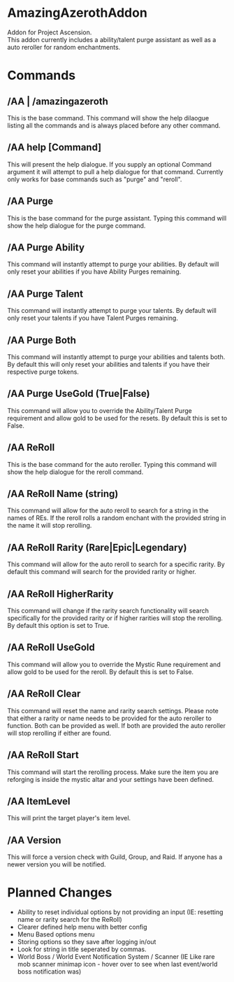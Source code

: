 # **AmazingAzerothAddon**
Addon for Project Ascension.<br>
This addon currently includes a ability/talent purge assistant as well as a auto reroller for random enchantments.<br>
# **Commands**
## /AA | /amazingazeroth
This is the base command. This command will show the help dilaogue listing all the commands and is always placed before any other command.
## /AA help [Command]
This will present the help dialogue. If you supply an optional Command argument it will attempt to pull a help dialogue for that command. Currently only works for base commands such as "purge" and "reroll".
## /AA Purge
This is the base command for the purge assistant. Typing this command will show the help dialogue for the purge command.
## /AA Purge Ability
This command will instantly attempt to purge your abilities. By default will only reset your abilities if you have Ability Purges remaining.
## /AA Purge Talent
This command will instantly attempt to purge your talents. By default will only reset your talents if you have Talent Purges remaining.
## /AA Purge Both
This command will instantly attempt to purge your abilities and talents both. By default this will only reset your abilities and talents if you have their respective purge tokens.
## /AA Purge UseGold (True|False)
This command will allow you to override the Ability/Talent Purge requirement and allow gold to be used for the resets. By default this is set to False.
## /AA ReRoll
This is the base command for the auto reroller. Typing this command will show the help dialogue for the reroll command.
## /AA ReRoll Name (string)
This command will allow for the auto reroll to search for a string in the names of REs. If the reroll rolls a random enchant with the provided string in the name it will stop rerolling.
## /AA ReRoll Rarity (Rare|Epic|Legendary)
This command will allow for the auto reroll to search for a specific rarity. By default this command will search for the provided rarity or higher.
## /AA ReRoll HigherRarity
This command will change if the rarity search functionality will search specifically for the provided rarity or if higher rarities will stop the rerolling. By default this option is set to True.
## /AA ReRoll UseGold
This command will allow you to override the Mystic Rune requirement and allow gold to be used for the reroll. By default this is set to False.
## /AA ReRoll Clear
This command will reset the name and rarity search settings. Please note that either a rarity or name needs to be provided for the auto reroller to function. Both can be provided as well. If both are provided the auto reroller will stop rerolling if either are found.
## /AA ReRoll Start
This command will start the rerolling process. Make sure the item you are reforging is inside the mystic altar and your settings have been defined.
## /AA ItemLevel
This will print the target player's item level.
## /AA Version
This will force a version check with Guild, Group, and Raid. If anyone has a newer version you will be notified.

# **Planned Changes**
* Ability to reset individual options by not providing an input (IE: resetting name or rarity search for the ReRoll)
* Clearer defined help menu with better config
* Menu Based options menu
* Storing options so they save after logging in/out
* Look for string in title seperated by commas.
* World Boss / World Event Notification System / Scanner (IE Like rare mob scanner minimap icon - hover over to see when last event/world boss notification was)
